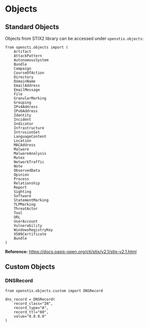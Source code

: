 # Objects

## Standard Objects

Objects from STIX2 library can be accessed under `openstix.objects`:
```
from opencti.objects import (
    Artifact
    AttackPattern
    AutonomousSystem
    Bundle
    Campaign
    CourseOfAction
    Directory
    DomainName
    EmailAddress
    EmailMessage
    File
    GranularMarking
    Grouping
    IPv4Address
    IPv6Address
    Identity
    Incident
    Indicator
    Infrastructure
    IntrusionSet
    LanguageContent
    Location
    MACAddress
    Malware
    MalwareAnalysis
    Mutex
    NetworkTraffic
    Note
    ObservedData
    Opinion
    Process
    Relationship
    Report
    Sighting
    Software
    StatementMarking
    TLPMarking
    ThreatActor
    Tool
    URL
    UserAccount
    Vulnerability
    WindowsRegistryKey
    X509Certificate
    Bundle
)   
```

**Reference:** https://docs.oasis-open.org/cti/stix/v2.1/stix-v2.1.html

## Custom Objects

### DNSRecord

```
from openstix.objects.custom import DNSRecord

dns_record = DNSRecord(
    record_class="IN",
    record_type="A",
    record_ttl="60",
    value="8.8.8.8"
)
```